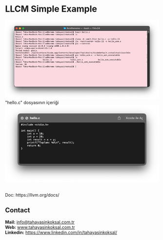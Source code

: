 <h1>LLCM Simple Example</h1>

<img src="https://github.com/tahayasinkoksal/LLVM-simple-example/blob/19050ecbaf2bd9a67e88bd9a45c98053b89e6a07/images/i1.png"></br>
"hello.c" dosyasının içeriği</br>
<img src="https://github.com/tahayasinkoksal/LLVM-simple-example/blob/19050ecbaf2bd9a67e88bd9a45c98053b89e6a07/images/i2.png">

<br>
Doc: https://llvm.org/docs/

<b>Contact</b><br>
-----
<b>Mail:</b> info@tahayasinkoksal.com.tr <br>
<b>Web:</b> www.tahayasinkoksal.com.tr <br>
<b>Linkedin:</b> https://www.linkedin.com/in/tahayasinkoksal/
